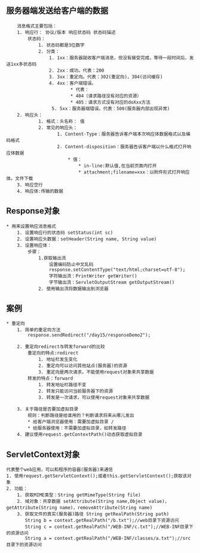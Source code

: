 ## 服务器端发送给客户端的数据
        消息格式主要包括：
        1. 响应行： 协议/版本 响应状态码 状态码描述
            状态码：
                1. 状态码都是3位数字 
                2. 分类：
                    1. 1xx：服务器就收客户端消息，但没有接受完成，等待一段时间后，发送1xx多状态码
                    2. 2xx：成功。代表：200
                    3. 3xx：重定向。代表：302(重定向)，304(访问缓存)
                    4. 4xx：客户端错误。
                            * 代表：
                            * 404（请求路径没有对应的资源） 
                            * 405：请求方式没有对应的doXxx方法
                     5. 5xx：服务器端错误。代表：500(服务器内部出现异常) 
        2. 响应头：
                1. 格式：头名称： 值
                2. 常见的响应头：
                       1. Content-Type：服务器告诉客户端本次响应体数据格式以及编码格式
                       2. Content-disposition：服务器告诉客户端以什么格式打开响应体数据
                           * 值：
                               * in-line:默认值,在当前页面内打开
                               * attachment;filename=xxx：以附件形式打开响应体。文件下载
        3. 响应空行
        4. 响应体:传输的数据
        
## Response对象
    * 用来设置响应消息格式
        1. 设置响应行的状态码 setStatus(int sc)
        2. 设置响应头数据：setHeader(String name, String value) 
        3. 设置响应体：
            步骤：
                1.获取输出流
                    设置编码防止中文乱码
                    response.setContentType("text/html;charset=utf-8");
                    字符输出流：PrintWriter getWriter()
                    字节输出流：ServletOutputStream getOutputStream()
                2. 使用输出流将数据输出到浏览器
## 案例
    * 重定向
        1. 简单的重定向方法
            response.sendRedirect("/day15/responseDemo2");
           
        2. 重定向redirect与转发forward的比较
            重定向的特点:redirect
                1. 地址栏发生变化
                2. 重定向可以访问其他站点(服务器)的资源
                3. 重定向是两次请求。不能使用request对象来共享数据
            转发的特点：forward
                1. 转发地址栏路径不变
                2. 转发只能访问当前服务器下的资源
                3. 转发是一次请求，可以使用request对象来共享数据
        
        3. 关于路径是否要加虚拟目录
            规则：判断路径是给谁用的？判断请求将来从哪儿发出
            * 给客户端浏览器使用：需要加虚拟目录 /
            * 给服务器使用：不需要加虚拟目录，如转发路径
        4. 建议使用request.getContextPath()动态获取虚拟目录


## ServletContext对象
    代表整个web应用，可以和程序的容器(服务器)来通信
    1. 使用request.getServletContext();或者this.getServletContext();获取该对象
    2. 功能：
        1. 获取MIME类型：String getMimeType(String file)  
        2. 域对象：共享数据 setAttribute(String name,Object value)，getAttribute(String name)，removeAttribute(String name)
        3. 获取文件的真实(服务器)路径 String getRealPath(String path)
           String b = context.getRealPath("/b.txt");//web目录下资源访问
           String c = context.getRealPath("/WEB-INF/c.txt");//WEB-INF目录下的资源访问
           String a = context.getRealPath("/WEB-INF/classes/a.txt");//src目录下的资源访问
               
        
